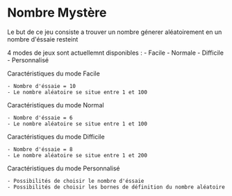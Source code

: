 # Nombre Mystère
Le but de ce jeu consiste a trouver un nombre génerer aléatoirement en un nombre d'éssaie resteint

4 modes de jeux sont actuellemnt disponibles :
    - Facile
    - Normale
    - Difficile
    - Personnalisé

Caractéristiques du mode Facile

    - Nombre d'éssaie = 10
    - Le nombre aléatoire se situe entre 1 et 100

Caractéristiques du mode Normal

    - Nombre d'éssaie = 6
    - Le nombre aléatoire se situe entre 1 et 100

Caractéristiques du mode Difficile

    - Nombre d'éssaie = 8
    - Le nombre aléatoire se situe entre 1 et 200

Caractéristiques du mode Personnalisé

    - Possibilités de choisir le nombre d'éssaie
    - Possibilités de choisir les bornes de définition du nombre aléatoire
    
